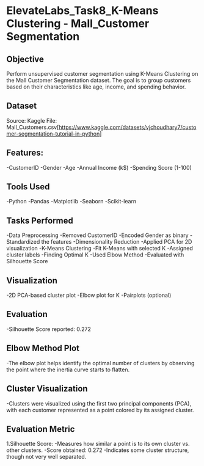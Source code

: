 # ElevateLabs_Task8_K-Means Clustering - Mall_Customer Segmentation
## Objective
Perform unsupervised customer segmentation using K-Means Clustering on the Mall Customer Segmentation dataset. The goal is to group customers based on their characteristics like age, income, and spending behavior.

## Dataset
Source: Kaggle
File: Mall_Customers.csv[https://www.kaggle.com/datasets/vjchoudhary7/customer-segmentation-tutorial-in-python]

## Features:
-CustomerID
-Gender
-Age
-Annual Income (k$)
-Spending Score (1-100)

## Tools Used
-Python
-Pandas
-Matplotlib
-Seaborn
-Scikit-learn

## Tasks Performed
-Data Preprocessing
-Removed CustomerID
-Encoded Gender as binary
-Standardized the features
-Dimensionality Reduction
-Applied PCA for 2D visualization
-K-Means Clustering
-Fit K-Means with selected K
-Assigned cluster labels
-Finding Optimal K
-Used Elbow Method
-Evaluated with Silhouette Score

## Visualization
-2D PCA-based cluster plot
-Elbow plot for K
-Pairplots (optional)

## Evaluation
-Silhouette Score reported: 0.272

## Elbow Method Plot
-The elbow plot helps identify the optimal number of clusters by observing the point where the inertia curve starts to flatten.

## Cluster Visualization
-Clusters were visualized using the first two principal components (PCA), with each customer represented as a point colored by its assigned cluster.

## Evaluation Metric
1.Silhouette Score:
-Measures how similar a point is to its own cluster vs. other clusters.
-Score obtained: 0.272
-Indicates some cluster structure, though not very well separated.
